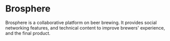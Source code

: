 # Brosphere

Brosphere is a collaborative platform on beer brewing. It provides social networking features, and technical content to improve brewers' experience, and the final product.